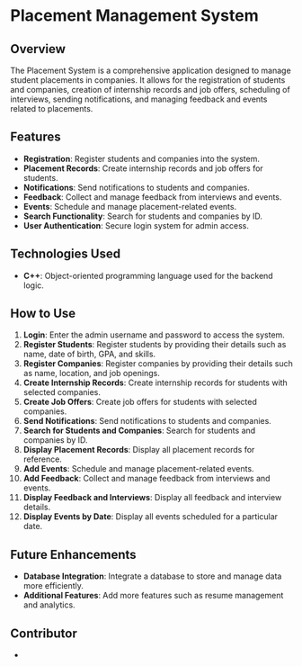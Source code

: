 # Placement Management System 

## Overview
The Placement System is a comprehensive application designed to manage student placements in companies. It allows for the registration of students and companies, creation of internship records and job offers, scheduling of interviews, sending notifications, and managing feedback and events related to placements.

## Features
- **Registration**: Register students and companies into the system.
- **Placement Records**: Create internship records and job offers for students.
- **Notifications**: Send notifications to students and companies.
- **Feedback**: Collect and manage feedback from interviews and events.
- **Events**: Schedule and manage placement-related events.
- **Search Functionality**: Search for students and companies by ID.
- **User Authentication**: Secure login system for admin access.


## Technologies Used
- **C++**: Object-oriented programming language used for the backend logic.

## How to Use
1. **Login**: Enter the admin username and password to access the system.
2. **Register Students**: Register students by providing their details such as name, date of birth, GPA, and skills.
3. **Register Companies**: Register companies by providing their details such as name, location, and job openings.
4. **Create Internship Records**: Create internship records for students with selected companies.
5. **Create Job Offers**: Create job offers for students with selected companies.
6. **Send Notifications**: Send notifications to students and companies.
7. **Search for Students and Companies**: Search for students and companies by ID.
8. **Display Placement Records**: Display all placement records for reference.
9. **Add Events**: Schedule and manage placement-related events.
10. **Add Feedback**: Collect and manage feedback from interviews and events.
11. **Display Feedback and Interviews**: Display all feedback and interview details.
12. **Display Events by Date**: Display all events scheduled for a particular date.

## Future Enhancements
- **Database Integration**: Integrate a database to store and manage data more efficiently.
- **Additional Features**: Add more features such as resume management and analytics.

## Contributor
- [Shreya Pai]: [paishreya2423@gmail.com]
